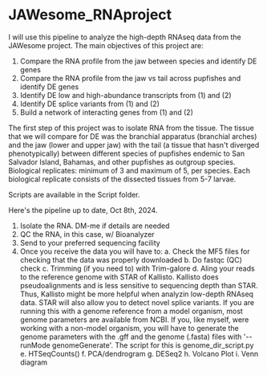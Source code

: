 # JAWesome_RNAproject
I will use this pipeline to analyze the high-depth RNAseq data from the JAWesome project. The main objectives of this project are:
1. Compare the RNA profile from the jaw between species and identify DE genes
2. Compare the RNA profile from the jaw vs tail across pupfishes and identify DE genes
3. Identify DE low and high-abundance transcripts from (1) and (2)
4. Identify DE splice variants from (1) and (2)
5. Build a network of interacting genes from (1) and (2)

The first step of this project was to isolate RNA from the tissue. The tissue that we will compare for DE was the branchial apparatus (branchial arches) and the jaw (lower and upper jaw) with the tail (a tissue that hasn't diverged phenotypically) between different species of pupfishes endemic to San Salvador Island, Bahamas, and other pupfishes as outgroup species. Biological replicates: minimum of 3 and maximum of 5, per species. Each biological replicate consists of the dissected tissues from 5-7 larvae. 

Scripts are available in the Script folder.

Here's the pipeline up to date, Oct 8th, 2024.

1. Isolate the RNA. DM-me if details are needed
2. QC the RNA, in this case, w/ Bioanalyzer
3. Send to your preferred sequencing facility
4. Once you receive the data you will have to:
   a. Check the MF5 files for checking that the data was properly downloaded
   b. Do fastqc (QC) check
   c. Trimming (if you need to) with Trim-galore
   d. Aling your reads to the reference genome with STAR of Kallisto. Kallisto does pseudoalignments and is less sensitive to sequencing depth than STAR. Thus, Kallisto might be more helpful when analyzin  	low-depth RNAseq data. STAR will also allow you to detect novel splice variants. If you are running this with a genome reference from a model organism, most genome parameters are available from NCBI.      If you, like myself, were working with a non-model organism, you will have to generate the genome parameters with the .gff and the genome (.fasta) files with '--runMode genomeGenerate'. The script for      this is genome_dir_script.py
   e. HTSeqCounts()
   f. PCA/dendrogram
   g. DESeq2
   h. Volcano Plot
   i. Venn diagram
   
   
